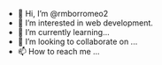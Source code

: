 - 👋 Hi, I’m @rmborromeo2
- 👀 I’m interested in web development.
- 🌱 I’m currently learning...
- 💞️ I’m looking to collaborate on ...
- 📫 How to reach me ...

<!---
rmborromeo2/rmborromeo2 is a ✨ special ✨ repository because its `README.md` (this file) appears on your GitHub profile.
You can click the Preview link to take a look at your changes.
--->
